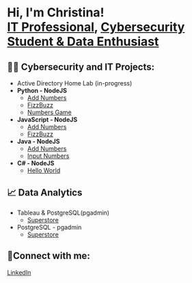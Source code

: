 <h1>Hi, I'm Christina! <br/><a href="https://www.linkedin.com/in/christinanjames/">IT Professional</a>, <a href="https://github.com/ChristinaJames1">Cybersecurity Student & Data Enthusiast</a>

<h2> 👩‍💻 Cybersecurity and IT Projects:</h2>

- Active Directory Home Lab (in-progress)
- <b>Python - NodeJS</b>
  - [Add Numbers]()
  - [FizzBuzz]()
  - [Numbers Game]()
- <b>JavaScript - NodeJS</b>
  - [Add Numbers]()
  - [FizzBuzz]()
- <b>Java - NodeJS</b>
  - [Add Numbers]()
  - [Input Numbers]()
- <b>C# - NodeJS</b>
  - [Hello World]()

<h2>📈 Data Analytics</h2>

- Tableau & PostgreSQL(pgadmin)
    - [Superstore]()
- PostgreSQL - pgadmin
    - [Superstore]()


<h2> 🤳Connect with me:</h2>



[LinkedIn](https://linkedin.com/in/christinanjames)


<!--
